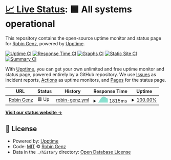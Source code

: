 # [📈 Live Status](https://robingenz.github.io/upptime): <!--live status--> **🟩 All systems operational**

This repository contains the open-source uptime monitor and status page for [Robin Genz](https://robingenz.dev), powered by [Upptime](https://github.com/upptime/upptime).

[![Uptime CI](https://github.com/robingenz/upptime/workflows/Uptime%20CI/badge.svg)](https://github.com/upptime/upptime/actions?query=workflow%3A%22Uptime+CI%22)
[![Response Time CI](https://github.com/robingenz/upptime/workflows/Response%20Time%20CI/badge.svg)](https://github.com/upptime/upptime/actions?query=workflow%3A%22Response+Time+CI%22)
[![Graphs CI](https://github.com/robingenz/upptime/workflows/Graphs%20CI/badge.svg)](https://github.com/upptime/upptime/actions?query=workflow%3A%22Graphs+CI%22)
[![Static Site CI](https://github.com/robingenz/upptime/workflows/Static%20Site%20CI/badge.svg)](https://github.com/upptime/upptime/actions?query=workflow%3A%22Static+Site+CI%22)
[![Summary CI](https://github.com/robingenz/upptime/workflows/Summary%20CI/badge.svg)](https://github.com/upptime/upptime/actions?query=workflow%3A%22Summary+CI%22)

With [Upptime](https://upptime.js.org), you can get your own unlimited and free uptime monitor and status page, powered entirely by a GitHub repository. We use [Issues](https://github.com/robingenz/upptime/issues) as incident reports, [Actions](https://github.com/robingenz/upptime/actions) as uptime monitors, and [Pages](https://robingenz.github.io/upptime) for the status page.

<!--start: status pages-->
<!-- This summary is generated by Upptime (https://github.com/upptime/upptime) -->
<!-- Do not edit this manually, your changes will be overwritten -->
<!-- prettier-ignore -->
| URL | Status | History | Response Time | Uptime |
| --- | ------ | ------- | ------------- | ------ |
| <img alt="" src="https://favicons.githubusercontent.com/robingenz.dev" height="13"> [Robin Genz](https://robingenz.dev/) | 🟩 Up | [robin-genz.yml](https://github.com/robingenz/upptime/commits/HEAD/history/robin-genz.yml) | <details><summary><img alt="Response time graph" src="./graphs/robin-genz/response-time-week.png" height="20"> 1815ms</summary><br><a href="https://robingenz.github.io/upptime/history/robin-genz"><img alt="Response time 1815" src="https://img.shields.io/endpoint?url=https%3A%2F%2Fraw.githubusercontent.com%2Frobingenz%2Fupptime%2FHEAD%2Fapi%2Frobin-genz%2Fresponse-time.json"></a><br><a href="https://robingenz.github.io/upptime/history/robin-genz"><img alt="24-hour response time 1815" src="https://img.shields.io/endpoint?url=https%3A%2F%2Fraw.githubusercontent.com%2Frobingenz%2Fupptime%2FHEAD%2Fapi%2Frobin-genz%2Fresponse-time-day.json"></a><br><a href="https://robingenz.github.io/upptime/history/robin-genz"><img alt="7-day response time 1815" src="https://img.shields.io/endpoint?url=https%3A%2F%2Fraw.githubusercontent.com%2Frobingenz%2Fupptime%2FHEAD%2Fapi%2Frobin-genz%2Fresponse-time-week.json"></a><br><a href="https://robingenz.github.io/upptime/history/robin-genz"><img alt="30-day response time 1815" src="https://img.shields.io/endpoint?url=https%3A%2F%2Fraw.githubusercontent.com%2Frobingenz%2Fupptime%2FHEAD%2Fapi%2Frobin-genz%2Fresponse-time-month.json"></a><br><a href="https://robingenz.github.io/upptime/history/robin-genz"><img alt="1-year response time 1815" src="https://img.shields.io/endpoint?url=https%3A%2F%2Fraw.githubusercontent.com%2Frobingenz%2Fupptime%2FHEAD%2Fapi%2Frobin-genz%2Fresponse-time-year.json"></a></details> | <details><summary><a href="https://robingenz.github.io/upptime/history/robin-genz">100.00%</a></summary><a href="https://robingenz.github.io/upptime/history/robin-genz"><img alt="All-time uptime 100.00%" src="https://img.shields.io/endpoint?url=https%3A%2F%2Fraw.githubusercontent.com%2Frobingenz%2Fupptime%2FHEAD%2Fapi%2Frobin-genz%2Fuptime.json"></a><br><a href="https://robingenz.github.io/upptime/history/robin-genz"><img alt="24-hour uptime 100.00%" src="https://img.shields.io/endpoint?url=https%3A%2F%2Fraw.githubusercontent.com%2Frobingenz%2Fupptime%2FHEAD%2Fapi%2Frobin-genz%2Fuptime-day.json"></a><br><a href="https://robingenz.github.io/upptime/history/robin-genz"><img alt="7-day uptime 100.00%" src="https://img.shields.io/endpoint?url=https%3A%2F%2Fraw.githubusercontent.com%2Frobingenz%2Fupptime%2FHEAD%2Fapi%2Frobin-genz%2Fuptime-week.json"></a><br><a href="https://robingenz.github.io/upptime/history/robin-genz"><img alt="30-day uptime 100.00%" src="https://img.shields.io/endpoint?url=https%3A%2F%2Fraw.githubusercontent.com%2Frobingenz%2Fupptime%2FHEAD%2Fapi%2Frobin-genz%2Fuptime-month.json"></a><br><a href="https://robingenz.github.io/upptime/history/robin-genz"><img alt="1-year uptime 100.00%" src="https://img.shields.io/endpoint?url=https%3A%2F%2Fraw.githubusercontent.com%2Frobingenz%2Fupptime%2FHEAD%2Fapi%2Frobin-genz%2Fuptime-year.json"></a></details>

<!--end: status pages-->

[**Visit our status website →**](https://robingenz.github.io/upptime)

## 📄 License

- Powered by: [Upptime](https://github.com/upptime/upptime)
- Code: [MIT](./LICENSE) © [Robin Genz](https://robingenz.dev)
- Data in the `./history` directory: [Open Database License](https://opendatacommons.org/licenses/odbl/1-0/)
